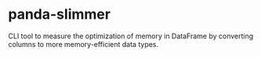 # panda-slimmer
CLI tool to measure the optimization of memory in DataFrame by converting columns to more memory-efficient data types.
